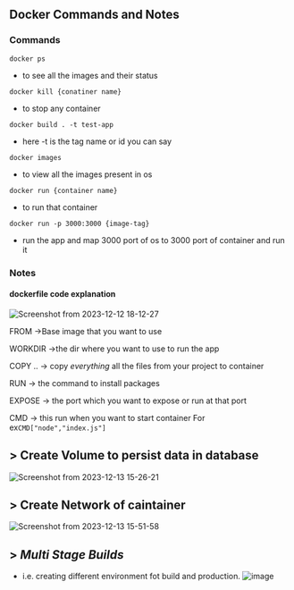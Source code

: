 ## Docker Commands and Notes

### Commands
```docker ps```
- to see all the images and their status

```docker kill {conatiner name}```
- to stop any container

```docker build . -t test-app```
- here -t is the tag name or id you can say

```docker images```
- to view all the images present in os

```docker run {container name}```
- to run that container

```docker run -p 3000:3000 {image-tag}```
- run the app and map 3000 port of os to 3000 port of container and run it



### Notes

#### dockerfile code explanation
![Screenshot from 2023-12-12 18-12-27](https://github.com/keshavop/docker-guide-101/assets/71931145/0fba4357-27be-4aea-8631-19d7035a800f)


FROM  ->Base image that you want to use

WORKDIR  ->the dir where you want to use to run
 the app

COPY ..  -> copy *everything* all the files from your project to container

RUN  -> the command to install packages

EXPOSE  -> the port which you want to expose or run at that port

CMD  -> this run when you want to start container
        For ex```CMD["node","index.js"]```


## > Create Volume to persist data in database
![Screenshot from 2023-12-13 15-26-21](https://github.com/keshavop/docker-guide-101/assets/71931145/3476aa70-62f7-4b80-a309-79f6f484443e)

## > Create Network of caintainer
![Screenshot from 2023-12-13 15-51-58](https://github.com/keshavop/docker-guide-101/assets/71931145/64e55d37-14d9-4204-8ed9-5ee7d7d12de4)

## > *Multi Stage Builds* 
- i.e. creating different environment fot build and production.
![image](https://github.com/keshavop/docker-guide-101/assets/71931145/bf248564-ab98-4852-a8fb-f2be0af5ac7c)


